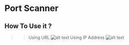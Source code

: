 # Port Scanner 
## How To Use it ?
>>Using URL
![alt text](https://samrat-sarkar.github.io/Port_Scanner/screenshot1.PNG)
>>Using IP Address
![alt text](https://samrat-sarkar.github.io/Port_Scanner/screenshot2.PNG)
